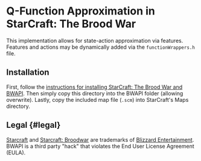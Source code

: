 # Q-Function Approximation in StarCraft: The Brood War

This implementation allows for state-action approximation via features. Features and actions may be dynamically added via the `functionWrappers.h` file.

## Installation

First, follow the [instructions for installing StarCraft: The Brood War and BWAPI](https://bwapi.github.io/). Then simply copy this directory into the BWAPI folder (allowing overwrite). Lastly, copy the included map file (`.scm`) into StarCraft's Maps directory.

## Legal {#legal}
[Starcraft](http://www.blizzard.com/games/sc/) and [Starcraft: Broodwar](http://www.blizzard.com/games/sc/) are trademarks of
[Blizzard Entertainment](http://www.blizzard.com). BWAPI is a third party "hack" that violates the End User License Agreement (EULA).
